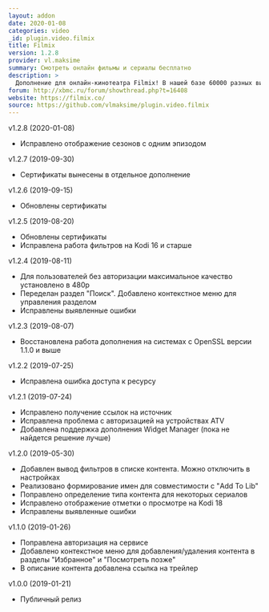 ```yaml
---
layout: addon
date: 2020-01-08
categories: video
_id: plugin.video.filmix
title: Filmix
version: 1.2.8
provider: vl.maksime
summary: Смотреть онлайн фильмы и сериалы бесплатно
description: >
  Дополнение для онлайн-кинотеатра Filmix! В нашей базе 60000 разных видео, каждый из которых доступен вашему просмотру бесплатно и в отличном качестве. Выбирайте по вкусу и по настроению.
forum: http://xbmc.ru/forum/showthread.php?t=16408
website: https://filmix.co/ 
source: https://github.com/vlmaksime/plugin.video.filmix
---
```

v1.2.8 (2020-01-08)
- Исправлено отображение сезонов с одним эпизодом

v1.2.7 (2019-09-30)
- Сертификаты вынесены в отдельное дополнение

v1.2.6 (2019-09-15)
- Обновлены сертификаты

v1.2.5 (2019-08-20)
- Обновлены сертификаты
- Исправлена работа фильтров на Kodi 16 и старше

v1.2.4 (2019-08-11)
- Для пользователей без авторизации максимальное качество установлено в 480p
- Переделан раздел "Поиск". Добавлено контекстное меню для управления разделом
- Исправлены выявленные ошибки

v1.2.3 (2019-08-07)
- Восстановлена работа дополнения на системах с OpenSSL версии 1.1.0 и выше

v1.2.2 (2019-07-25)
- Исправлена ошибка доступа к ресурсу

v1.2.1 (2019-07-24)
- Исправлено получение ссылок на источник
- Исправлена проблема с авторизацией на устройствах ATV
- Добавлена поддержка дополнения Widget Manager (пока не найдется решение лучше)

v1.2.0 (2019-05-30)
- Добавлен вывод фильтров в списке контента. Можно отключить в настройках
- Реализовано формирование имен для совместимости с "Add To Lib"
- Поправлено определение типа контента для некоторых сериалов
- Исправлено отображение отметки о просмотре на Kodi 18
- Исправлены выявленные ошибки

v1.1.0 (2019-01-26)
- Поправлена авторизация на сервисе
- Добавлено контекстное меню для добавления/удаления контента в разделы "Избранное" и "Посмотреть позже"
- В описание контента добавлена ссылка на трейлер

v1.0.0 (2019-01-21)
- Публичный релиз
